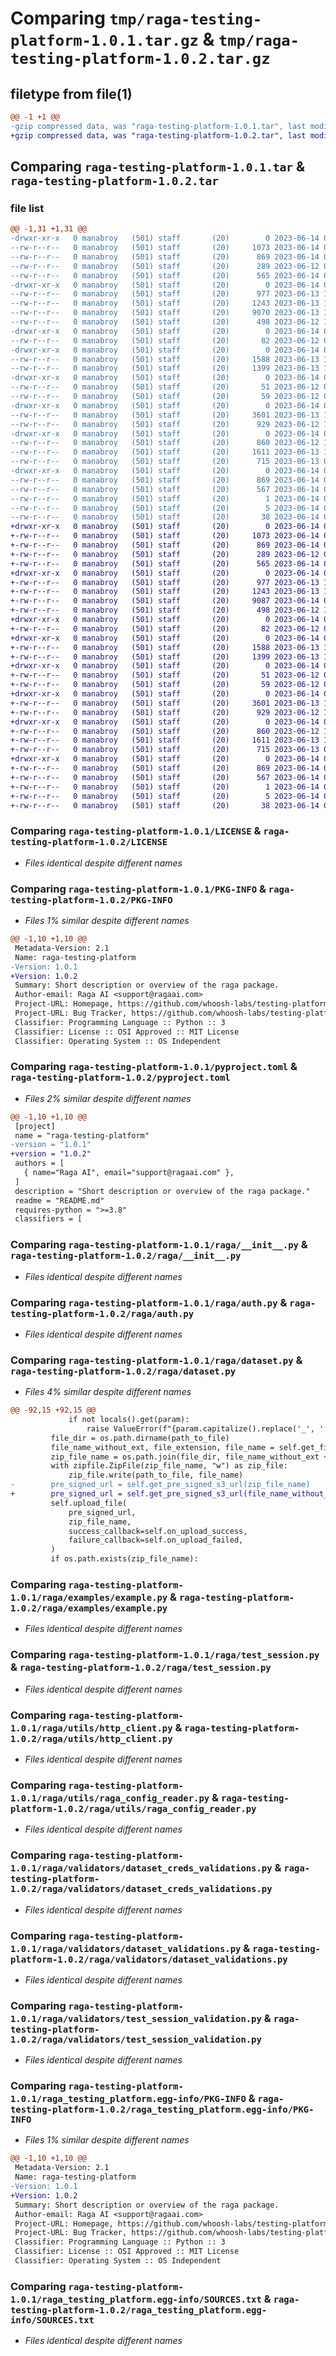 # Comparing `tmp/raga-testing-platform-1.0.1.tar.gz` & `tmp/raga-testing-platform-1.0.2.tar.gz`

## filetype from file(1)

```diff
@@ -1 +1 @@
-gzip compressed data, was "raga-testing-platform-1.0.1.tar", last modified: Wed Jun 14 05:20:03 2023, max compression
+gzip compressed data, was "raga-testing-platform-1.0.2.tar", last modified: Wed Jun 14 09:52:16 2023, max compression
```

## Comparing `raga-testing-platform-1.0.1.tar` & `raga-testing-platform-1.0.2.tar`

### file list

```diff
@@ -1,31 +1,31 @@
-drwxr-xr-x   0 manabroy   (501) staff       (20)        0 2023-06-14 05:20:03.542548 raga-testing-platform-1.0.1/
--rw-r--r--   0 manabroy   (501) staff       (20)     1073 2023-06-14 05:19:34.000000 raga-testing-platform-1.0.1/LICENSE
--rw-r--r--   0 manabroy   (501) staff       (20)      869 2023-06-14 05:20:03.542344 raga-testing-platform-1.0.1/PKG-INFO
--rw-r--r--   0 manabroy   (501) staff       (20)      289 2023-06-12 07:17:11.000000 raga-testing-platform-1.0.1/README.md
--rw-r--r--   0 manabroy   (501) staff       (20)      565 2023-06-14 05:19:15.000000 raga-testing-platform-1.0.1/pyproject.toml
-drwxr-xr-x   0 manabroy   (501) staff       (20)        0 2023-06-14 05:20:03.538511 raga-testing-platform-1.0.1/raga/
--rw-r--r--   0 manabroy   (501) staff       (20)      977 2023-06-13 11:01:16.000000 raga-testing-platform-1.0.1/raga/__init__.py
--rw-r--r--   0 manabroy   (501) staff       (20)     1243 2023-06-13 13:01:16.000000 raga-testing-platform-1.0.1/raga/auth.py
--rw-r--r--   0 manabroy   (501) staff       (20)     9070 2023-06-13 13:27:02.000000 raga-testing-platform-1.0.1/raga/dataset.py
--rw-r--r--   0 manabroy   (501) staff       (20)      498 2023-06-12 11:57:49.000000 raga-testing-platform-1.0.1/raga/dataset_creds.py
-drwxr-xr-x   0 manabroy   (501) staff       (20)        0 2023-06-14 05:20:03.538829 raga-testing-platform-1.0.1/raga/docs/
--rw-r--r--   0 manabroy   (501) staff       (20)       82 2023-06-12 07:15:42.000000 raga-testing-platform-1.0.1/raga/docs/conf.py
-drwxr-xr-x   0 manabroy   (501) staff       (20)        0 2023-06-14 05:20:03.539148 raga-testing-platform-1.0.1/raga/examples/
--rw-r--r--   0 manabroy   (501) staff       (20)     1588 2023-06-13 13:07:53.000000 raga-testing-platform-1.0.1/raga/examples/example.py
--rw-r--r--   0 manabroy   (501) staff       (20)     1399 2023-06-13 13:05:33.000000 raga-testing-platform-1.0.1/raga/test_session.py
-drwxr-xr-x   0 manabroy   (501) staff       (20)        0 2023-06-14 05:20:03.539445 raga-testing-platform-1.0.1/raga/tests/
--rw-r--r--   0 manabroy   (501) staff       (20)       51 2023-06-12 07:15:00.000000 raga-testing-platform-1.0.1/raga/tests/__init__.py
--rw-r--r--   0 manabroy   (501) staff       (20)       59 2023-06-12 07:51:37.000000 raga-testing-platform-1.0.1/raga/tests.py
-drwxr-xr-x   0 manabroy   (501) staff       (20)        0 2023-06-14 05:20:03.540252 raga-testing-platform-1.0.1/raga/utils/
--rw-r--r--   0 manabroy   (501) staff       (20)     3601 2023-06-13 13:06:36.000000 raga-testing-platform-1.0.1/raga/utils/http_client.py
--rw-r--r--   0 manabroy   (501) staff       (20)      929 2023-06-12 12:28:35.000000 raga-testing-platform-1.0.1/raga/utils/raga_config_reader.py
-drwxr-xr-x   0 manabroy   (501) staff       (20)        0 2023-06-14 05:20:03.541185 raga-testing-platform-1.0.1/raga/validators/
--rw-r--r--   0 manabroy   (501) staff       (20)      860 2023-06-12 10:10:59.000000 raga-testing-platform-1.0.1/raga/validators/dataset_creds_validations.py
--rw-r--r--   0 manabroy   (501) staff       (20)     1611 2023-06-13 10:18:53.000000 raga-testing-platform-1.0.1/raga/validators/dataset_validations.py
--rw-r--r--   0 manabroy   (501) staff       (20)      715 2023-06-13 09:15:46.000000 raga-testing-platform-1.0.1/raga/validators/test_session_validation.py
-drwxr-xr-x   0 manabroy   (501) staff       (20)        0 2023-06-14 05:20:03.542075 raga-testing-platform-1.0.1/raga_testing_platform.egg-info/
--rw-r--r--   0 manabroy   (501) staff       (20)      869 2023-06-14 05:20:03.000000 raga-testing-platform-1.0.1/raga_testing_platform.egg-info/PKG-INFO
--rw-r--r--   0 manabroy   (501) staff       (20)      567 2023-06-14 05:20:03.000000 raga-testing-platform-1.0.1/raga_testing_platform.egg-info/SOURCES.txt
--rw-r--r--   0 manabroy   (501) staff       (20)        1 2023-06-14 05:20:03.000000 raga-testing-platform-1.0.1/raga_testing_platform.egg-info/dependency_links.txt
--rw-r--r--   0 manabroy   (501) staff       (20)        5 2023-06-14 05:20:03.000000 raga-testing-platform-1.0.1/raga_testing_platform.egg-info/top_level.txt
--rw-r--r--   0 manabroy   (501) staff       (20)       38 2023-06-14 05:20:03.542604 raga-testing-platform-1.0.1/setup.cfg
+drwxr-xr-x   0 manabroy   (501) staff       (20)        0 2023-06-14 09:52:16.629429 raga-testing-platform-1.0.2/
+-rw-r--r--   0 manabroy   (501) staff       (20)     1073 2023-06-14 05:19:34.000000 raga-testing-platform-1.0.2/LICENSE
+-rw-r--r--   0 manabroy   (501) staff       (20)      869 2023-06-14 09:52:16.629264 raga-testing-platform-1.0.2/PKG-INFO
+-rw-r--r--   0 manabroy   (501) staff       (20)      289 2023-06-12 07:17:11.000000 raga-testing-platform-1.0.2/README.md
+-rw-r--r--   0 manabroy   (501) staff       (20)      565 2023-06-14 09:51:56.000000 raga-testing-platform-1.0.2/pyproject.toml
+drwxr-xr-x   0 manabroy   (501) staff       (20)        0 2023-06-14 09:52:16.625072 raga-testing-platform-1.0.2/raga/
+-rw-r--r--   0 manabroy   (501) staff       (20)      977 2023-06-13 11:01:16.000000 raga-testing-platform-1.0.2/raga/__init__.py
+-rw-r--r--   0 manabroy   (501) staff       (20)     1243 2023-06-13 13:01:16.000000 raga-testing-platform-1.0.2/raga/auth.py
+-rw-r--r--   0 manabroy   (501) staff       (20)     9087 2023-06-14 09:51:10.000000 raga-testing-platform-1.0.2/raga/dataset.py
+-rw-r--r--   0 manabroy   (501) staff       (20)      498 2023-06-12 11:57:49.000000 raga-testing-platform-1.0.2/raga/dataset_creds.py
+drwxr-xr-x   0 manabroy   (501) staff       (20)        0 2023-06-14 09:52:16.625567 raga-testing-platform-1.0.2/raga/docs/
+-rw-r--r--   0 manabroy   (501) staff       (20)       82 2023-06-12 07:15:42.000000 raga-testing-platform-1.0.2/raga/docs/conf.py
+drwxr-xr-x   0 manabroy   (501) staff       (20)        0 2023-06-14 09:52:16.625917 raga-testing-platform-1.0.2/raga/examples/
+-rw-r--r--   0 manabroy   (501) staff       (20)     1588 2023-06-13 13:07:53.000000 raga-testing-platform-1.0.2/raga/examples/example.py
+-rw-r--r--   0 manabroy   (501) staff       (20)     1399 2023-06-13 13:05:33.000000 raga-testing-platform-1.0.2/raga/test_session.py
+drwxr-xr-x   0 manabroy   (501) staff       (20)        0 2023-06-14 09:52:16.626228 raga-testing-platform-1.0.2/raga/tests/
+-rw-r--r--   0 manabroy   (501) staff       (20)       51 2023-06-12 07:15:00.000000 raga-testing-platform-1.0.2/raga/tests/__init__.py
+-rw-r--r--   0 manabroy   (501) staff       (20)       59 2023-06-12 07:51:37.000000 raga-testing-platform-1.0.2/raga/tests.py
+drwxr-xr-x   0 manabroy   (501) staff       (20)        0 2023-06-14 09:52:16.627013 raga-testing-platform-1.0.2/raga/utils/
+-rw-r--r--   0 manabroy   (501) staff       (20)     3601 2023-06-13 13:06:36.000000 raga-testing-platform-1.0.2/raga/utils/http_client.py
+-rw-r--r--   0 manabroy   (501) staff       (20)      929 2023-06-12 12:28:35.000000 raga-testing-platform-1.0.2/raga/utils/raga_config_reader.py
+drwxr-xr-x   0 manabroy   (501) staff       (20)        0 2023-06-14 09:52:16.627949 raga-testing-platform-1.0.2/raga/validators/
+-rw-r--r--   0 manabroy   (501) staff       (20)      860 2023-06-12 10:10:59.000000 raga-testing-platform-1.0.2/raga/validators/dataset_creds_validations.py
+-rw-r--r--   0 manabroy   (501) staff       (20)     1611 2023-06-13 10:18:53.000000 raga-testing-platform-1.0.2/raga/validators/dataset_validations.py
+-rw-r--r--   0 manabroy   (501) staff       (20)      715 2023-06-13 09:15:46.000000 raga-testing-platform-1.0.2/raga/validators/test_session_validation.py
+drwxr-xr-x   0 manabroy   (501) staff       (20)        0 2023-06-14 09:52:16.629056 raga-testing-platform-1.0.2/raga_testing_platform.egg-info/
+-rw-r--r--   0 manabroy   (501) staff       (20)      869 2023-06-14 09:52:16.000000 raga-testing-platform-1.0.2/raga_testing_platform.egg-info/PKG-INFO
+-rw-r--r--   0 manabroy   (501) staff       (20)      567 2023-06-14 09:52:16.000000 raga-testing-platform-1.0.2/raga_testing_platform.egg-info/SOURCES.txt
+-rw-r--r--   0 manabroy   (501) staff       (20)        1 2023-06-14 09:52:16.000000 raga-testing-platform-1.0.2/raga_testing_platform.egg-info/dependency_links.txt
+-rw-r--r--   0 manabroy   (501) staff       (20)        5 2023-06-14 09:52:16.000000 raga-testing-platform-1.0.2/raga_testing_platform.egg-info/top_level.txt
+-rw-r--r--   0 manabroy   (501) staff       (20)       38 2023-06-14 09:52:16.629473 raga-testing-platform-1.0.2/setup.cfg
```

### Comparing `raga-testing-platform-1.0.1/LICENSE` & `raga-testing-platform-1.0.2/LICENSE`

 * *Files identical despite different names*

### Comparing `raga-testing-platform-1.0.1/PKG-INFO` & `raga-testing-platform-1.0.2/PKG-INFO`

 * *Files 1% similar despite different names*

```diff
@@ -1,10 +1,10 @@
 Metadata-Version: 2.1
 Name: raga-testing-platform
-Version: 1.0.1
+Version: 1.0.2
 Summary: Short description or overview of the raga package.
 Author-email: Raga AI <support@ragaai.com>
 Project-URL: Homepage, https://github.com/whoosh-labs/testing-platform-python-client
 Project-URL: Bug Tracker, https://github.com/whoosh-labs/testing-platform-python-client/issues
 Classifier: Programming Language :: Python :: 3
 Classifier: License :: OSI Approved :: MIT License
 Classifier: Operating System :: OS Independent
```

### Comparing `raga-testing-platform-1.0.1/pyproject.toml` & `raga-testing-platform-1.0.2/pyproject.toml`

 * *Files 2% similar despite different names*

```diff
@@ -1,10 +1,10 @@
 [project]
 name = "raga-testing-platform"
-version = "1.0.1"
+version = "1.0.2"
 authors = [
   { name="Raga AI", email="support@ragaai.com" },
 ]
 description = "Short description or overview of the raga package."
 readme = "README.md"
 requires-python = ">=3.8"
 classifiers = [
```

### Comparing `raga-testing-platform-1.0.1/raga/__init__.py` & `raga-testing-platform-1.0.2/raga/__init__.py`

 * *Files identical despite different names*

### Comparing `raga-testing-platform-1.0.1/raga/auth.py` & `raga-testing-platform-1.0.2/raga/auth.py`

 * *Files identical despite different names*

### Comparing `raga-testing-platform-1.0.1/raga/dataset.py` & `raga-testing-platform-1.0.2/raga/dataset.py`

 * *Files 4% similar despite different names*

```diff
@@ -92,15 +92,15 @@
             if not locals().get(param):
                 raise ValueError(f"{param.capitalize().replace('_', ' ')} is required.")
         file_dir = os.path.dirname(path_to_file)
         file_name_without_ext, file_extension, file_name = self.get_file_name(path_to_file)
         zip_file_name = os.path.join(file_dir, file_name_without_ext + ".zip")
         with zipfile.ZipFile(zip_file_name, "w") as zip_file:
             zip_file.write(path_to_file, file_name)
-        pre_signed_url = self.get_pre_signed_s3_url(zip_file_name)
+        pre_signed_url = self.get_pre_signed_s3_url(file_name_without_ext + ".zip")
         self.upload_file(
             pre_signed_url,
             zip_file_name,
             success_callback=self.on_upload_success,
             failure_callback=self.on_upload_failed,
         )
         if os.path.exists(zip_file_name):
```

### Comparing `raga-testing-platform-1.0.1/raga/examples/example.py` & `raga-testing-platform-1.0.2/raga/examples/example.py`

 * *Files identical despite different names*

### Comparing `raga-testing-platform-1.0.1/raga/test_session.py` & `raga-testing-platform-1.0.2/raga/test_session.py`

 * *Files identical despite different names*

### Comparing `raga-testing-platform-1.0.1/raga/utils/http_client.py` & `raga-testing-platform-1.0.2/raga/utils/http_client.py`

 * *Files identical despite different names*

### Comparing `raga-testing-platform-1.0.1/raga/utils/raga_config_reader.py` & `raga-testing-platform-1.0.2/raga/utils/raga_config_reader.py`

 * *Files identical despite different names*

### Comparing `raga-testing-platform-1.0.1/raga/validators/dataset_creds_validations.py` & `raga-testing-platform-1.0.2/raga/validators/dataset_creds_validations.py`

 * *Files identical despite different names*

### Comparing `raga-testing-platform-1.0.1/raga/validators/dataset_validations.py` & `raga-testing-platform-1.0.2/raga/validators/dataset_validations.py`

 * *Files identical despite different names*

### Comparing `raga-testing-platform-1.0.1/raga/validators/test_session_validation.py` & `raga-testing-platform-1.0.2/raga/validators/test_session_validation.py`

 * *Files identical despite different names*

### Comparing `raga-testing-platform-1.0.1/raga_testing_platform.egg-info/PKG-INFO` & `raga-testing-platform-1.0.2/raga_testing_platform.egg-info/PKG-INFO`

 * *Files 1% similar despite different names*

```diff
@@ -1,10 +1,10 @@
 Metadata-Version: 2.1
 Name: raga-testing-platform
-Version: 1.0.1
+Version: 1.0.2
 Summary: Short description or overview of the raga package.
 Author-email: Raga AI <support@ragaai.com>
 Project-URL: Homepage, https://github.com/whoosh-labs/testing-platform-python-client
 Project-URL: Bug Tracker, https://github.com/whoosh-labs/testing-platform-python-client/issues
 Classifier: Programming Language :: Python :: 3
 Classifier: License :: OSI Approved :: MIT License
 Classifier: Operating System :: OS Independent
```

### Comparing `raga-testing-platform-1.0.1/raga_testing_platform.egg-info/SOURCES.txt` & `raga-testing-platform-1.0.2/raga_testing_platform.egg-info/SOURCES.txt`

 * *Files identical despite different names*


